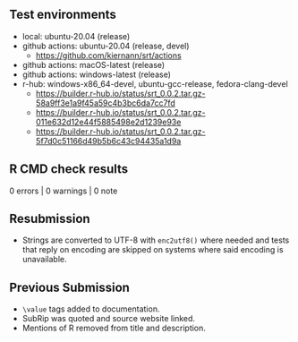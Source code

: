 ## Test environments

* local: ubuntu-20.04 (release)
* github actions: ubuntu-20.04 (release, devel)
  * <https://github.com/kiernann/srt/actions>
* github actions: macOS-latest (release)
* github actions: windows-latest (release) 
* r-hub: windows-x86_64-devel, ubuntu-gcc-release, fedora-clang-devel
  * <https://builder.r-hub.io/status/srt_0.0.2.tar.gz-58a9ff3e1a9f45a59c4b3bc6da7cc7fd>
  * <https://builder.r-hub.io/status/srt_0.0.2.tar.gz-011e632d12e44f5885498e2d1239e93e>
  * <https://builder.r-hub.io/status/srt_0.0.2.tar.gz-5f7d0c51166d49b5b6c43c94435a1d9a>

## R CMD check results

0 errors | 0 warnings | 0 note

## Resubmission

* Strings are converted to UTF-8 with `enc2utf8()` where needed and tests that
  reply on encoding are skipped on systems where said encoding is unavailable.

## Previous Submission

* `\value` tags added to documentation.
* SubRip was quoted and source website linked.
* Mentions of R removed from title and description.
